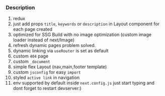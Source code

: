### Description

1. redux
2. just add props `title`, `keywords` or `description` in Layout component for each page created
3. optimized for SSG Build with no image optimization (custom image loader instead of next/Image)
4. refresh dynamic pages problem solved.
5. dynamic linking via `useRouter` is set as default
6. custom `404` page
7. custom `_document`
8. simple flex Layout (nav,main,footer template)
9. custom `jsconfig` for easy `import`
10. styled `active link` in navigation
11. env supported by default inside `next.config.js` just start typing and dont forget to restart devserver:)
